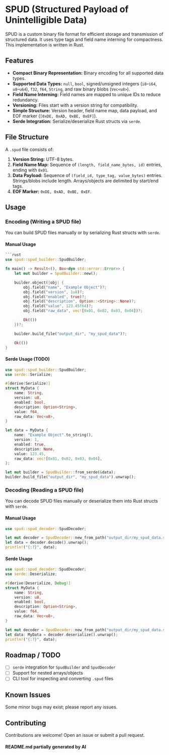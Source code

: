 # SPUD (Structured Payload of Unintelligible Data)

SPUD is a custom binary file format for efficient storage and transmission of structured data. It uses type tags and field name interning for compactness. This implementation is written in Rust.

## Features

- **Compact Binary Representation:** Binary encoding for all supported data types.
- **Supported Data Types:** `null`, `bool`, signed/unsigned integers (`i8`–`i64`, `u8`–`u64`), `f32`, `f64`, `String`, and raw binary blobs (`Vec<u8>`).
- **Field Name Interning:** Field names are mapped to unique IDs to reduce redundancy.
- **Versioning:** Files start with a version string for compatibility.
- **Simple Structure:** Version header, field name map, data payload, and EOF marker (`[0xDE, 0xAD, 0xBE, 0xEF]`).
- **Serde Integration:** Serialize/deserialize Rust structs via `serde`.

## File Structure

A `.spud` file consists of:

1. **Version String:** UTF-8 bytes.
2. **Field Name Map:** Sequence of `(length, field_name_bytes, id)` entries, ending with `0x01`.
3. **Data Payload:** Sequence of `(field_id, type_tag, value_bytes)` entries. Strings/blobs include length. Arrays/objects are delimited by start/end tags.
4. **EOF Marker:** `0xDE, 0xAD, 0xBE, 0xEF`.

## Usage

### Encoding (Writing a SPUD file)

You can build SPUD files manually or by serializing Rust structs with `serde`.

#### Manual Usage

```rust
```rust
use spud::spud_builder::SpudBuilder;

fn main() -> Result<(), Box<dyn std::error::Error>> {
    let mut builder = SpudBuilder::new();

    builder.object(|obj| {
        obj.field("name", "Example Object")?;
        obj.field("version", 1u8)?;
        obj.field("enabled", true)?;
        obj.field("description", Option::<String>::None)?;
        obj.field("value", 123.45f64)?;
        obj.field("raw_data", vec![0x01, 0x02, 0x03, 0x04])?;

        Ok(())
    })?;

    builder.build_file("output_dir", "my_spud_data")?;

    Ok(())
}
```

#### Serde Usage (TODO)

```rust
use spud::spud_builder::SpudBuilder;
use serde::Serialize;

#[derive(Serialize)]
struct MyData {
    name: String,
    version: u8,
    enabled: bool,
    description: Option<String>,
    value: f64,
    raw_data: Vec<u8>,
}

let data = MyData {
    name: "Example Object".to_string(),
    version: 1,
    enabled: true,
    description: None,
    value: 123.45,
    raw_data: vec![0x01, 0x02, 0x03, 0x04],
};

let mut builder = SpudBuilder::from_serde(&data);
builder.build_file("output_dir", "my_spud_data").unwrap();
```

### Decoding (Reading a SPUD file)

You can decode SPUD files manually or deserialize them into Rust structs with `serde`.

#### Manual Usage

```rust
use spud::spud_decoder::SpudDecoder;

let mut decoder = SpudDecoder::new_from_path("output_dir/my_spud_data.spud").unwrap();
let data = decoder.decode().unwrap();
println!("{:?}", data);
```

#### Serde Usage

```rust
use spud::spud_decoder::SpudDecoder;
use serde::Deserialize;

#[derive(Deserialize, Debug)]
struct MyData {
    name: String,
    version: u8,
    enabled: bool,
    description: Option<String>,
    value: f64,
    raw_data: Vec<u8>,
}

let mut decoder = SpudDecoder::new_from_path("output_dir/my_spud_data.spud").unwrap();
let data: MyData = decoder.deserialize().unwrap();
println!("{:?}", data);
```

## Roadmap / TODO

- [ ] `serde` integration for `SpudBuilder` and `SpudDecoder`
- [ ] Support for nested arrays/objects
- [ ] CLI tool for inspecting and converting `.spud` files

## Known Issues

Some minor bugs may exist; please report any issues.

## Contributing

Contributions are welcome! Open an issue or submit a pull request.

#### README.md partially generated by AI
